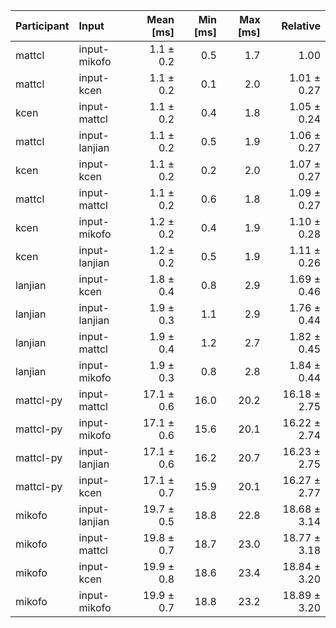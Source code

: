 | Participant | Input | Mean [ms] | Min [ms] | Max [ms] | Relative |
|:---|:---|---:|---:|---:|---:|
| mattcl | input-mikofo | 1.1 ± 0.2 | 0.5 | 1.7 | 1.00 |
| mattcl | input-kcen | 1.1 ± 0.2 | 0.1 | 2.0 | 1.01 ± 0.27 |
| kcen | input-mattcl | 1.1 ± 0.2 | 0.4 | 1.8 | 1.05 ± 0.24 |
| mattcl | input-lanjian | 1.1 ± 0.2 | 0.5 | 1.9 | 1.06 ± 0.27 |
| kcen | input-kcen | 1.1 ± 0.2 | 0.2 | 2.0 | 1.07 ± 0.27 |
| mattcl | input-mattcl | 1.1 ± 0.2 | 0.6 | 1.8 | 1.09 ± 0.27 |
| kcen | input-mikofo | 1.2 ± 0.2 | 0.4 | 1.9 | 1.10 ± 0.28 |
| kcen | input-lanjian | 1.2 ± 0.2 | 0.5 | 1.9 | 1.11 ± 0.26 |
| lanjian | input-kcen | 1.8 ± 0.4 | 0.8 | 2.9 | 1.69 ± 0.46 |
| lanjian | input-lanjian | 1.9 ± 0.3 | 1.1 | 2.9 | 1.76 ± 0.44 |
| lanjian | input-mattcl | 1.9 ± 0.4 | 1.2 | 2.7 | 1.82 ± 0.45 |
| lanjian | input-mikofo | 1.9 ± 0.3 | 0.8 | 2.8 | 1.84 ± 0.44 |
| mattcl-py | input-mattcl | 17.1 ± 0.6 | 16.0 | 20.2 | 16.18 ± 2.75 |
| mattcl-py | input-mikofo | 17.1 ± 0.6 | 15.6 | 20.1 | 16.22 ± 2.74 |
| mattcl-py | input-lanjian | 17.1 ± 0.6 | 16.2 | 20.7 | 16.23 ± 2.75 |
| mattcl-py | input-kcen | 17.1 ± 0.7 | 15.9 | 20.1 | 16.27 ± 2.77 |
| mikofo | input-lanjian | 19.7 ± 0.5 | 18.8 | 22.8 | 18.68 ± 3.14 |
| mikofo | input-mattcl | 19.8 ± 0.7 | 18.7 | 23.0 | 18.77 ± 3.18 |
| mikofo | input-kcen | 19.9 ± 0.8 | 18.6 | 23.4 | 18.84 ± 3.20 |
| mikofo | input-mikofo | 19.9 ± 0.7 | 18.8 | 23.2 | 18.89 ± 3.20 |

